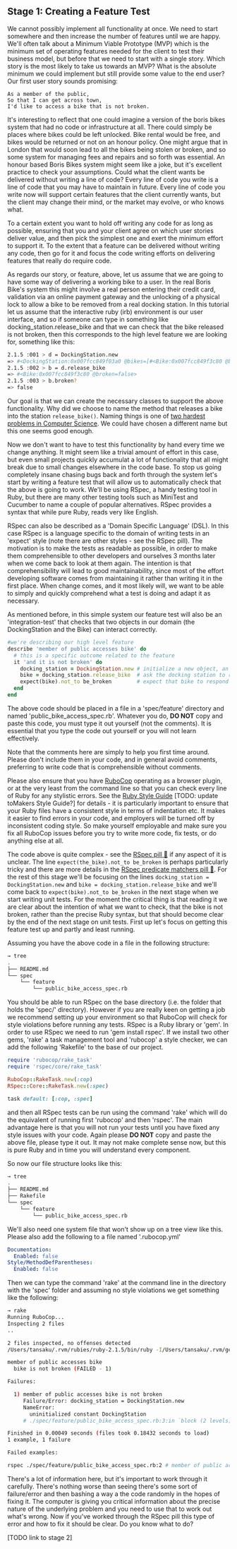 ## Stage 1: Creating a Feature Test

We cannot possibly implement all functionality at once. We need to start somewhere and then increase the number of features until we are happy.  We'll often talk about a Minimum Viable Prototype (MVP) which is the minimum set of operating features needed for the client to test their business model, but before that we need to start with a single story.  Which story is the most likely to take us towards an MVP? What is the absolute minimum we could implement but still provide some value to the end user? Our first user story sounds promising:

```
As a member of the public,
So that I can get across town,
I'd like to access a bike that is not broken.
```

It's interesting to reflect that one could imagine a version of the boris bikes system that had no code or infrastructure at all.  There could simply be places where bikes could be left unlocked.  Bike rental would be free, and bikes would be returned or not on an honour policy.  One might argue that in London that would soon lead to all the bikes being stolen or broken, and so some system for managing fees and repairs and so forth was essential.  An honour based Boris Bikes system might seem like a joke, but it's excellent practice to check your assumptions.  Could what the client wants be delivered without writing a line of code?  Every line of code you write is a line of code that you may have to maintain in future. Every line of code you write now will support certain features that the client currently wants, but the client may change their mind, or the market may evolve, or who knows what.

To a certain extent you want to hold off writing any code for as long as possible, ensuring that you and your client agree on which user stories deliver value, and then pick the simplest one and exert the minimum effort to support it.  To the extent that a feature can be delivered without writing any code, then go for it and focus the code writing efforts on delivering features that really do require code.

As regards our story, or feature, above, let us assume that we are going to have some way of delivering a working bike to a user.  In the real Boris Bike's system this might involve a real person entering their credit card, validation via an online payment gateway and the unlocking of a physical lock to allow a bike to be removed from a real docking station.  In this tutorial let us assume that the interactive ruby (irb) environment is our user interface, and so if someone can type in something like docking_station.release_bike and that we can check that the bike released is not broken, then this corresponds to the high level feature we are looking for, something like this:

```sh
2.1.5 :001 > d = DockingStation.new
=> #<DockingStation:0x007fcc849f03a0 @bikes=[#<Bike:0x007fcc849f3c80 @broken=false>]>
2.1.5 :002 > b = d.release_bike
=> #<Bike:0x007fcc849f3c80 @broken=false>
2.1.5 :003 > b.broken?
=> false
```

Our goal is that we can create the necessary classes to support the above functionality.  Why did we choose to name the method that releases a bike into the station `release_bike()`. Naming things is one of [two hardest problems in Computer Science](http://martinfowler.com/bliki/TwoHardThings.html). We could have chosen a different name but this one seems good enough.

Now we don't want to have to test this functionality by hand every time we change anything.  It might seem like a trivial amount of effort in this case, but even small projects quickly accumulat a lot of functionality that all might break due to small changes elsewhere in the code base.  To stop us going completely insane chasing bugs back and forth through the system let's start by writing a feature test that will allow us to automatically check that the above is going to work.  We'll be using RSpec, a handy testing tool in Ruby, but there are many other testing tools such as MiniTest and Cucumber to name a couple of popular alternatives.  RSpec provides a syntax that while pure Ruby, reads very like English.

RSpec can also be described as a 'Domain Specific Language' (DSL).  In this case RSpec is a language specific to the domain of writing tests in an 'expect' style (note there are other styles - see the RSpec pill). The motivation is to make the tests as readable as possible, in order to make them comprehensible to other developers and ourselves 3 months later when we come back to look at them again.  The intention is that comprehensibility will lead to good maintainability, since most of the effort developing software comes from maintaining it rather than writing it in the first place.  When change comes, and it most likely will, we want to be able to simply and quickly comprehend what a test is doing and adapt it as necessary.

As mentioned before, in this simple system our feature test will also be an 'integration-test' that checks that two objects in our domain (the DockingStation and the Bike) can interact correctly.

```ruby
#we're describing our high level feature
describe 'member of public accesses bike' do
  # this is a specific outcome related to the feature
  it 'and it is not broken' do
    docking_station = DockingStation.new # initialize a new object, an instance of the DockingStation class
    bike = docking_station.release_bike  # ask the docking station to release a bike
    expect(bike).not_to be_broken        # expect that bike to respond to the method 'broken?' with false
  end
end
```

The above code should be placed in a file in a 'spec/feature' directory and named 'public_bike_access_spec.rb'. Whatever you do, **DO NOT** copy and paste this code, you must type it out yourself (not the comments).  It is essential that you type the code out yourself or you will not learn effectively.

Note that the comments here are simply to help you first time around.  Please don't include them in your code, and in general avoid comments, preferring to write code that is comprehensible without comments.

Please also ensure that you have [RuboCop](https://github.com/bbatsov/rubocop) operating as a browser plugin, or at the very least from the command line so that you can check every line of Ruby for any stylistic errors.  See the [Ruby Style Guide](https://github.com/bbatsov/ruby-style-guide) [TODO: update toMakers Style Guide?] for details - it is particularly important to ensure that your Ruby files have a consistent style in terms of indentation etc.  It makes it easier to find errors in your code, and employers will be turned off by inconsistent coding style.  So make yourself employable and make sure you fix all RuboCop issues before you try to write more code, fix tests, or do anything else at all.

The code above is quite complex - see the [RSpec pill&nbsp;:pill:](../pills/rspec.md) if any aspect of it is unclear. The line `expect(the_bike).not_to be_broken` is perhaps particularly tricky and there are more details in the [RSpec predicate matchers pill&nbsp;:pill:](../pills/rspec_predicate.md).  For the rest of this stage we'll be focusing on the lines `docking_station = DockingStation.new` and `bike = docking_station.release_bike` and we'll come back to `expect(bike).not_to be_broken` in the next stage when we start writing unit tests.  For the moment the critical thing is that reading it we are clear about the intention of what we want to check, that the bike is not broken, rather than the precise Ruby syntax, but that should become clear by the end of the next stage on unit tests.  First up let's focus on getting this feature test up and partly and least running.

Assuming you have the above code in a file in the following structure:

```sh
→ tree
.
├── README.md
└── spec
    └── feature
        └── public_bike_access_spec.rb

```

You should be able to run RSpec on the base directory (i.e. the folder that holds the 'spec/' directory).  However if you are really keen on getting a job we recommend setting up your environment so that RuboCop will check for style violations before running any tests.  RSpec is a Ruby library or 'gem'.  In order to use RSpec we need to run 'gem install rspec'.  If we install two other gems, 'rake' a task management tool and 'rubocop' a style checker, we can add the following 'Rakefile' to the base of our project.

```ruby
require 'rubocop/rake_task'
require 'rspec/core/rake_task'

RuboCop::RakeTask.new(:cop)
RSpec::Core::RakeTask.new(:spec)

task default: [:cop, :spec]
```

and then all RSpec tests can be run using the command 'rake' which will do the equivalent of running first 'rubocop' and then 'rspec'.  The main advantage here is that you will not run your tests until you have fixed any style issues with your code.  Again please **DO NOT** copy and paste the above file, please type it out.  It may not make complete sense now, but this is pure Ruby and in time you will understand every component.

So now our file structure looks like this:

```sh
→ tree
.
├── README.md
├── Rakefile
└── spec
    └── feature
        └── public_bike_access_spec.rb
```

We'll also need one system file that won't show up on a tree view like this.  Please also add the following to a file named '.rubocop.yml'

```yml
Documentation:
  Enabled: false
Style/MethodDefParentheses:
  Enabled: false
```

Then we can type the command 'rake' at the command line in the directory with the 'spec' folder and assuming no style violations we get something like the following:

```sh
→ rake
Running RuboCop...
Inspecting 2 files
..

2 files inspected, no offenses detected
/Users/tansaku/.rvm/rubies/ruby-2.1.5/bin/ruby -I/Users/tansaku/.rvm/gems/ruby-2.1.5/gems/rspec-core-3.2.1/lib:/Users/tansaku/.rvm/gems/ruby-2.1.5/gems/rspec-support-3.2.2/lib /Users/tansaku/.rvm/gems/ruby-2.1.5/gems/rspec-core-3.2.1/exe/rspec --pattern spec/\*\*\{,/\*/\*\*\}/\*_spec.rb

member of public accesses bike
  bike is not broken (FAILED - 1)

Failures:

  1) member of public accesses bike is not broken
     Failure/Error: docking_station = DockingStation.new
     NameError:
       uninitialized constant DockingStation
     # ./spec/feature/public_bike_access_spec.rb:3:in `block (2 levels) in <top (required)>'

Finished in 0.00049 seconds (files took 0.18432 seconds to load)
1 example, 1 failure

Failed examples:

rspec ./spec/feature/public_bike_access_spec.rb:2 # member of public accesses bike is not broken
```

There's a lot of information here, but it's important to work through it carefully.  There's nothing worse than seeing there's some sort of failure/error and then bashing a way a the code randomly in the hopes of fixing it.  The computer is giving you critical information about the precise nature of the underlying problem and you need to use that to work out what's wrong.  Now if you've worked through the RSpec pill this type of error and how to fix it should be clear. Do you know what to do?

[TODO link to stage 2]
